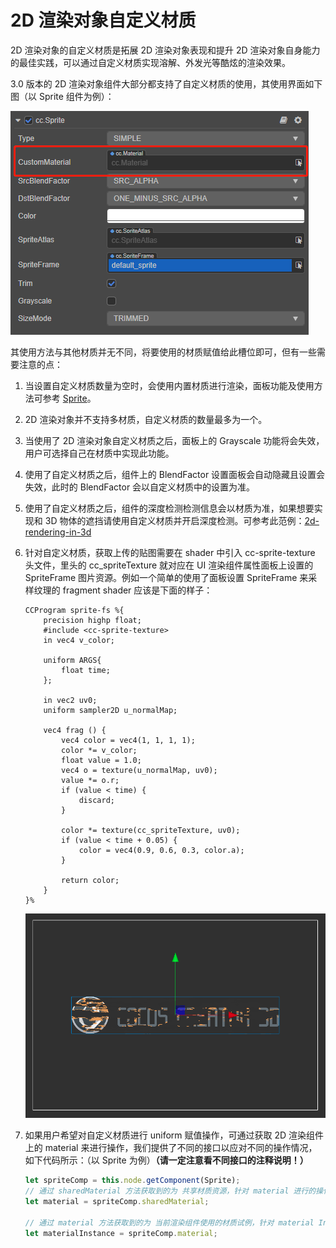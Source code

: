 # 2D 渲染对象自定义材质

2D 渲染对象的自定义材质是拓展 2D 渲染对象表现和提升 2D 渲染对象自身能力的最佳实践，可以通过自定义材质实现溶解、外发光等酷炫的渲染效果。

3.0 版本的 2D 渲染对象组件大部分都支持了自定义材质的使用，其使用界面如下图（以 Sprite 组件为例）：

![UIMaterial](ui-material/UIMaterial.png)

其使用方法与其他材质并无不同，将要使用的材质赋值给此槽位即可，但有一些需要注意的点：

1. 当设置自定义材质数量为空时，会使用内置材质进行渲染，面板功能及使用方法可参考 [Sprite](../editor/sprite.md)。
2. 2D 渲染对象并不支持多材质，自定义材质的数量最多为一个。
3. 当使用了 2D 渲染对象自定义材质之后，面板上的 Grayscale 功能将会失效，用户可选择自己在材质中实现此功能。
4. 使用了自定义材质之后，组件上的 BlendFactor 设置面板会自动隐藏且设置会失效，此时的 BlendFactor 会以自定义材质中的设置为准。
5. 使用了自定义材质之后，组件的深度检测检测信息会以材质为准，如果想要实现和 3D 物体的遮挡请使用自定义材质并开启深度检测。可参考此范例：[2d-rendering-in-3d](https://github.com/cocos-creator/test-cases-3d/tree/v3.0/assets/cases/2d-rendering-in-3d)
6. 针对自定义材质，获取上传的贴图需要在 shader 中引入 cc-sprite-texture 头文件，里头的 cc_spriteTexture 就对应在 UI 渲染组件属性面板上设置的 SpriteFrame 图片资源。例如一个简单的使用了面板设置 SpriteFrame 来采样纹理的 fragment shader 应该是下面的样子：

    ```
    CCProgram sprite-fs %{
        precision highp float;
        #include <cc-sprite-texture>
        in vec4 v_color;

        uniform ARGS{
            float time;
        };

        in vec2 uv0;
        uniform sampler2D u_normalMap;

        vec4 frag () {
            vec4 color = vec4(1, 1, 1, 1);
            color *= v_color;
            float value = 1.0;
            vec4 o = texture(u_normalMap, uv0);
            value *= o.r;
            if (value < time) {
                discard;
            }

            color *= texture(cc_spriteTexture, uv0);
            if (value < time + 0.05) {
                color = vec4(0.9, 0.6, 0.3, color.a);
            }

            return color;
        }
    }%
    ```

    ![dissolve](ui-material/dissolve.png)

7. 如果用户希望对自定义材质进行 uniform 赋值操作，可通过获取 2D 渲染组件上的 material 来进行操作，我们提供了不同的接口以应对不同的操作情况，如下代码所示：（以 Sprite 为例）**（请一定注意看不同接口的注释说明！）**

    ```ts
    let spriteComp = this.node.getComponent(Sprite);
    // 通过 sharedMaterial 方法获取到的为 共享材质资源，针对 material 进行的操作将会影响到所有使用此材质的渲染对象,此操作不会使资源实例化，不会影响合批
    let material = spriteComp.sharedMaterial;

    // 通过 material 方法获取到的为 当前渲染组件使用的材质试例，针对 material Instance 进行的操作只会对当前组件产生影响，此操作会使资源实例化，一旦实例化，此组件无法与其他组件合批
    let materialInstance = spriteComp.material;

    ```
